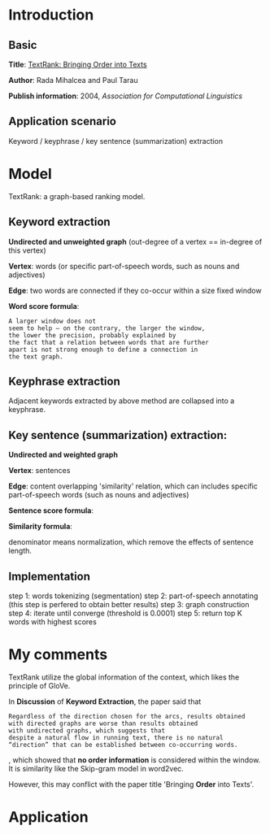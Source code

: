 # Introduction

## Basic

**Title**: [TextRank: Bringing Order into Texts](https://web.eecs.umich.edu/~mihalcea/papers/mihalcea.emnlp04.pdf)

**Author**: Rada Mihalcea and Paul Tarau

**Publish information**: 2004, *Association for Computational Linguistics*

## Application scenario
Keyword / keyphrase / key sentence (summarization) extraction

# Model
TextRank: a graph-based ranking model.

## Keyword extraction

**Undirected and unweighted graph** (out-degree of a vertex == in-degree of this vertex)

**Vertex**: words (or specific part-of-speech words, such as nouns and adjectives)

**Edge**: two words are connected if they co-occur within a size fixed window

**Word score formula**:


```
A larger window does not
seem to help – on the contrary, the larger the window,
the lower the precision, probably explained by
the fact that a relation between words that are further
apart is not strong enough to define a connection in
the text graph.
```

## Keyphrase extraction
Adjacent keywords extracted by above method are collapsed into a keyphrase.



## Key sentence (summarization) extraction:

**Undirected and weighted graph**

**Vertex**: sentences

**Edge**: content overlapping 'similarity' relation, which can includes specific part-of-speech words (such as nouns and adjectives)

**Sentence score formula**:

**Similarity formula**:

denominator means normalization, which remove the effects of sentence length.


## Implementation

step 1: words tokenizing (segmentation)
step 2: part-of-speech annotating (this step is perfered to obtain better results)
step 3: graph construction 
step 4: iterate until converge (threshold is 0.0001)
step 5: return top K words with highest scores

# My comments
TextRank utilize the global information of the context, which likes the principle of GloVe.

In **Discussion** of **Keyword Extraction**, the paper said that 
```
Regardless of the direction chosen for the arcs, results obtained
with directed graphs are worse than results obtained
with undirected graphs, which suggests that
despite a natural flow in running text, there is no natural
“direction” that can be established between co-occurring words.
```
, which showed that **no order information** is considered within the window. It is similarity like the Skip-gram model in word2vec.

However, this may conflict with the paper title 'Bringing **Order** into Texts'.

# Application

